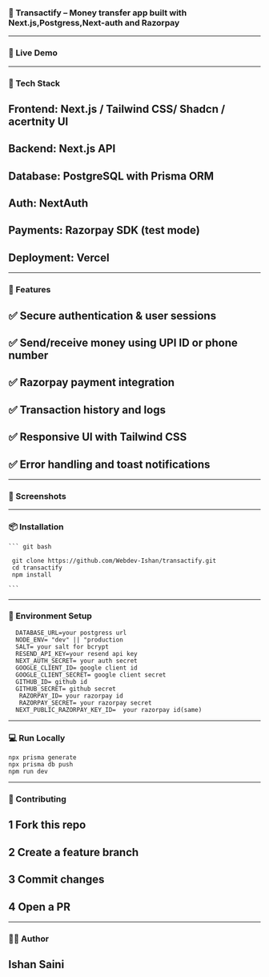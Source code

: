 ### 📱 Transactify – Money transfer app built with Next.js,Postgress,Next-auth and Razorpay


----



### 🚀 Live Demo



----



### 🧰 Tech Stack



## Frontend: Next.js / Tailwind CSS/ Shadcn / acertnity UI

## Backend: Next.js API

## Database: PostgreSQL with Prisma ORM

## Auth: NextAuth

## Payments: Razorpay SDK (test mode)

## Deployment: Vercel




---



### 🔑 Features

## ✅ Secure authentication & user sessions

## ✅ Send/receive money using UPI ID or phone number

## ✅ Razorpay payment integration

## ✅ Transaction history and logs

## ✅ Responsive UI with Tailwind CSS

## ✅ Error handling and toast notifications


---



### 📸 Screenshots







---





### 📦 Installation

    ``` git bash

     git clone https://github.com/Webdev-Ishan/transactify.git
     cd transactify
     npm install

    ```


 ---



### 🔐 Environment Setup

```
  DATABASE_URL=your postgress url
  NODE_ENV= "dev" || "production
  SALT= your salt for bcrypt
  RESEND_API_KEY=your resend api key
  NEXT_AUTH_SECRET= your auth secret
  GOOGLE_CLIENT_ID= google client id
  GOOGLE_CLIENT_SECRET= google client secret
  GITHUB_ID= github id
  GITHUB_SECRET= github secret
   RAZORPAY_ID= your razorpay id
   RAZORPAY_SECRET= your razorpay secret
  NEXT_PUBLIC_RAZORPAY_KEY_ID=  your razorpay id(same)

```

---



### 💻 Run Locally

```
npx prisma generate
npx prisma db push
npm run dev

```

---




### 🤝 Contributing

## 1 Fork this repo

## 2 Create a feature branch

## 3 Commit changes

## 4 Open a PR

---


### 🧑‍💼 Author

## Ishan Saini
